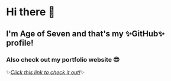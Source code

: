 # Hi there 👋

## I'm Age of Seven and that's my ✨GitHub✨ profile!

### Also check out my portfolio website 😎

✨[_Click this link to check it out!_](https://www.anisseven.top)✨  
